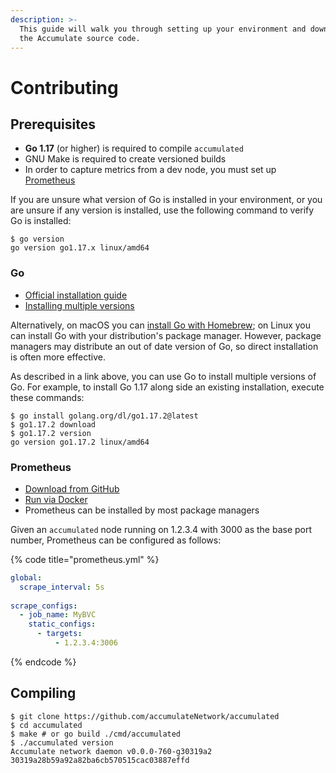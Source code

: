 ```yaml
---
description: >-
  This guide will walk you through setting up your environment and downloading
  the Accumulate source code.
---
```


# Contributing

## Prerequisites

* **Go 1.17** (or higher) is required to compile `accumulated`
* GNU Make is required to create versioned builds
* In order to capture metrics from a dev node, you must set up [Prometheus](https://prometheus.io)

If you are unsure what version of Go is installed in your environment, or you are unsure if any version is installed, use the following command to verify Go is installed:

```shell-session
$ go version
go version go1.17.x linux/amd64
```

### Go

* [Official installation guide](https://golang.org/doc/install)
* [Installing multiple versions](https://golang.org/doc/manage-install#installing-multiple)

Alternatively, on macOS you can [install Go with Homebrew](https://formulae.brew.sh/formula/go); on Linux you can install Go with your distribution's package manager. However, package managers may distribute an out of date version of Go, so direct installation is often more effective.

As described in a link above, you can use Go to install multiple versions of Go. For example, to install Go 1.17 along side an existing installation, execute these commands:

```shell-session
$ go install golang.org/dl/go1.17.2@latest
$ go1.17.2 download
$ go1.17.2 version
go version go1.17.2 linux/amd64
```

### Prometheus

* [Download from GitHub](https://github.com/prometheus/prometheus/releases)
* [Run via Docker](https://hub.docker.com/r/prom/prometheus)
* Prometheus can be installed by most package managers

Given an `accumulated` node running on 1.2.3.4 with 3000 as the base port number, Prometheus can be configured as follows:

{% code title="prometheus.yml" %}
```yaml
global:
  scrape_interval: 5s
  
scrape_configs:
  - job_name: MyBVC
    static_configs:
      - targets:
          - 1.2.3.4:3006
```
{% endcode %}

## Compiling

```shell-session
$ git clone https://github.com/accumulateNetwork/accumulated
$ cd accumulated
$ make # or go build ./cmd/accumulated
$ ./accumulated version
Accumulate network daemon v0.0.0-760-g30319a2
30319a28b59a92a82ba6cb570515cac03887effd
```
